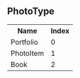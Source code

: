 ## PhotoType

<table><tr><th>Name</th><th>Index</th><tr><td>Portfolio</td><td>0</td></tr><tr><td>PhotoItem</td><td>1</td></tr><tr><td>Book</td><td>2</td></tr></table>